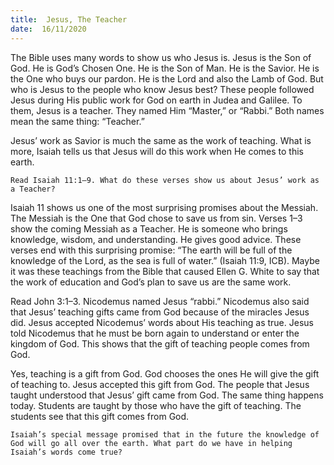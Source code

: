 ```yaml
---
title:  Jesus, The Teacher 
date:  16/11/2020
---
```


The Bible uses many words to show us who Jesus is. Jesus is the Son of God. He is God’s Chosen One. He is the Son of Man. He is the Savior. He is the One who buys our pardon. He is the Lord and also the Lamb of God. But who is Jesus to the people who know Jesus best? These people followed Jesus during His public work for God on earth in Judea and Galilee. To them, Jesus is a teacher. They named Him “Master,” or “Rabbi.” Both names mean the same thing: “Teacher.”

Jesus’ work as Savior is much the same as the work of teaching. What is more, Isaiah tells us that Jesus will do this work when He comes to this earth.

`Read Isaiah 11:1–9. What do these verses show us about Jesus’ work as a Teacher?`

Isaiah 11 shows us one of the most surprising promises about the Messiah. The Messiah is the One that God chose to save us from sin. Verses 1–3 show the coming Messiah as a Teacher. He is someone who brings knowledge, wisdom, and understanding. He gives good advice. These verses end with this surprising promise: “The earth will be full of the knowledge of the Lord, as the sea is full of water.” (Isaiah 11:9, ICB). Maybe it was these teachings from the Bible that caused Ellen G. White to say that the work of education and God’s plan to save us are the same work.

Read John 3:1–3. Nicodemus named Jesus “rabbi.” Nicodemus also said that Jesus’ teaching gifts came from God because of the miracles Jesus did. Jesus accepted Nicodemus’ words about His teaching as true. Jesus told Nicodemus that he must be born again to understand or enter the kingdom of God. This shows that the gift of teaching people comes from God.

Yes, teaching is a gift from God. God chooses the ones He will give the gift of teaching to. Jesus accepted this gift from God. The people that Jesus taught understood that Jesus’ gift came from God. The same thing happens today. Students are taught by those who have the gift of teaching. The students see that this gift comes from God.

`Isaiah’s special message promised that in the future the knowledge of God will go all over the earth. What part do we have in helping Isaiah’s words come true?`